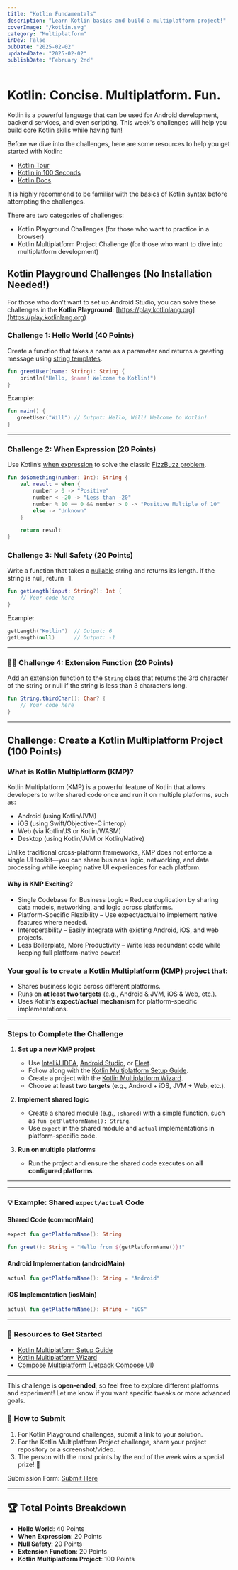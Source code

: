 ```yaml
---
title: "Kotlin Fundamentals"
description: "Learn Kotlin basics and build a multiplatform project!"
coverImage: "/kotlin.svg"
category: "Multiplatform"
inDev: False
pubDate: "2025-02-02"
updatedDate: "2025-02-02"
publishDate: "February 2nd"
---
```


# Kotlin: Concise. Multiplatform. Fun.

Kotlin is a powerful language that can be used for Android development, backend services, and even scripting.
This week's challenges will help you build core Kotlin skills while having fun!

Before we dive into the challenges, here are some resources to help you get started with Kotlin:
 - [Kotlin Tour](https://kotlinlang.org/docs/kotlin-tour-welcome.html)
 - [Kotlin in 100 Seconds](https://www.youtube.com/watch?v=xT8oP0wy-A0)
 - [Kotlin Docs](https://kotlinlang.org/docs/home.html)

It is highly recommend to be familiar with the basics of Kotlin syntax before attempting the challenges.

There are two categories of challenges:
 - Kotlin Playground Challenges (for those who want to practice in a browser)
 - Kotlin Multiplatform Project Challenge (for those who want to dive into multiplatform development)

## **Kotlin Playground Challenges (No Installation Needed!)**
For those who don’t want to set up Android Studio, you can solve these challenges in the **Kotlin Playground**: [https://play.kotlinlang.org](https://play.kotlinlang.org)

### Challenge 1: Hello World (40 Points)
Create a function that takes a name as a parameter and returns a greeting message using [string templates](https://kotlinlang.org/docs/strings.html#string-templates).

```kotlin
fun greetUser(name: String): String {
    println("Hello, $name! Welcome to Kotlin!")
}
```

Example:
```kotlin
fun main() {
   greetUser("Will") // Output: Hello, Will! Welcome to Kotlin!
}
```

---

### Challenge 2: When Expression (20 Points)
Use Kotlin’s [when expression](https://kotlinlang.org/docs/control-flow.html#when-expressions-and-statements) to solve the classic [FizzBuzz problem](https://en.wikipedia.org/wiki/Fizz_buzz).

```kotlin
fun doSomething(number: Int): String {
    val result = when {
        number > 0 -> "Positive"
        number < -20 -> "Less than -20"
        number % 10 == 0 && number > 0 -> "Positive Multiple of 10"
        else -> "Unknown"
    }
    
    return result
}
```

### Challenge 3: Null Safety (20 Points)
Write a function that takes a [nullable](https://kotlinlang.org/docs/null-safety.html#nullable-types-and-non-nullable-types) string and returns its length.
If the string is null, return -1.

```kotlin
fun getLength(input: String?): Int {
    // Your code here
}
```

Example:
```kotlin
getLength("Kotlin")  // Output: 6
getLength(null)      // Output: -1
```

---

### 🏃‍♂️ Challenge 4: Extension Function (20 Points)
Add an extension function to the `String` class that returns the 3rd character of the string or null if the string is less than 3 characters long.

```kotlin
fun String.thirdChar(): Char? {
    // Your code here
}
```

---

## Challenge: Create a Kotlin Multiplatform Project (100 Points)
### What is Kotlin Multiplatform (KMP)?
Kotlin Multiplatform (KMP) is a powerful feature of Kotlin that allows developers to write shared code once and run it on multiple platforms, such as:

- Android (using Kotlin/JVM)
- iOS (using Swift/Objective-C interop)
- Web (via Kotlin/JS or Kotlin/WASM)
- Desktop (using Kotlin/JVM or Kotlin/Native)

Unlike traditional cross-platform frameworks, KMP does not enforce a single UI toolkit—you can share business logic, networking, and data processing while keeping native UI experiences for each platform.
#### Why is KMP Exciting?

- Single Codebase for Business Logic – Reduce duplication by sharing data models, networking, and logic across platforms.
- Platform-Specific Flexibility – Use expect/actual to implement native features where needed.
- Interoperability – Easily integrate with existing Android, iOS, and web projects.
- Less Boilerplate, More Productivity – Write less redundant code while keeping full platform-native power!

### Your goal is to create a Kotlin Multiplatform (KMP) project that:
- Shares business logic across different platforms.
- Runs on **at least two targets** (e.g., Android & JVM, iOS & Web, etc.).
- Uses Kotlin’s **expect/actual mechanism** for platform-specific implementations.

---

### Steps to Complete the Challenge
1. **Set up a new KMP project**
   - Use [IntelliJ IDEA](https://www.jetbrains.com/idea/download/), [Android Studio](https://developer.android.com/studio), or [Fleet](https://www.jetbrains.com/fleet/).
   - Follow along with the [Kotlin Multiplatform Setup Guide](https://www.jetbrains.com/help/kotlin-multiplatform-dev/get-started.html).
   - Create a project with the [Kotlin Multiplatform Wizard](https://kmp.jetbrains.com/).
   - Choose at least **two targets** (e.g., Android + iOS, JVM + Web, etc.).

2. **Implement shared logic**
   - Create a shared module (e.g., `:shared`) with a simple function, such as `fun getPlatformName(): String`.
   - Use `expect` in the shared module and `actual` implementations in platform-specific code.

3. **Run on multiple platforms**
   - Run the project and ensure the shared code executes on **all configured platforms**.

---

---

### **💡 Example: Shared `expect/actual` Code**
#### **Shared Code (commonMain)**
```kotlin
expect fun getPlatformName(): String

fun greet(): String = "Hello from ${getPlatformName()}!"
```

#### **Android Implementation (androidMain)**
```kotlin
actual fun getPlatformName(): String = "Android"
```

#### **iOS Implementation (iosMain)**
```kotlin
actual fun getPlatformName(): String = "iOS"
```

---

### **🔗 Resources to Get Started**
- [Kotlin Multiplatform Setup Guide](https://kotlinlang.org/docs/multiplatform.html)
- [Kotlin Multiplatform Wizard](https://kmp.jetbrains.com/)
- [Compose Multiplatform (Jetpack Compose UI)](https://www.jetbrains.com/lp/compose-multiplatform/)

---

This challenge is **open-ended**, so feel free to explore different platforms and experiment! Let me know if you want specific tweaks or more advanced goals.

### **🔗 How to Submit**
1. For Kotlin Playground challenges, submit a link to your solution.
2. For the Kotlin Multiplatform Project challenge, share your project repository or a screenshot/video.
3. The person with the most points by the end of the week wins a special prize! 🎉

Submission Form: [Submit Here](https://forms.gle/g3TbxaU2r4sCy84XA)

---

## 🏆 Total Points Breakdown
- **Hello World**: 40 Points
- **When Expression**: 20 Points
- **Null Safety**: 20 Points
- **Extension Function**: 20 Points
- **Kotlin Multiplatform Project**: 100 Points

